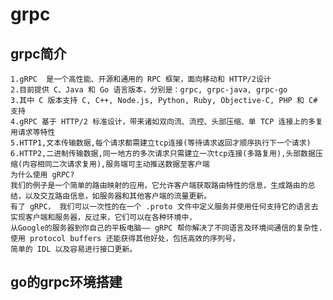 # grpc
## grpc简介
    1.gRPC  是一个高性能、开源和通用的 RPC 框架，面向移动和 HTTP/2设计
    2.目前提供 C、Java 和 Go 语言版本，分别是：grpc, grpc-java, grpc-go
    3.其中 C 版本支持 C, C++, Node.js, Python, Ruby, Objective-C, PHP 和 C# 支持
    4.gRPC 基于 HTTP/2 标准设计，带来诸如双向流、流控、头部压缩、单 TCP 连接上的多复用请求等特性
    5.HTTP1,文本传输数据,每个请求都需建立tcp连接(等待请求返回才顺序执行下一个请求)
    6.HTTP2,二进制传输数据,同一地方的多次请求只需建立一次tcp连接(多路复用),头部数据压缩(内容相同二次请求复用),服务端可主动推送数据至客户端
    为什么使用 gRPC?
    我们的例子是一个简单的路由映射的应用，它允许客户端获取路由特性的信息，生成路由的总结，以及交互路由信息，如服务器和其他客户端的流量更新。
    有了 gRPC， 我们可以一次性的在一个 .proto 文件中定义服务并使用任何支持它的语言去实现客户端和服务器，反过来，它们可以在各种环境中，
    从Google的服务器到你自己的平板电脑—— gRPC 帮你解决了不同语言及环境间通信的复杂性.使用 protocol buffers 还能获得其他好处，包括高效的序列号，
    简单的 IDL 以及容易进行接口更新。
## go的grpc环境搭建
